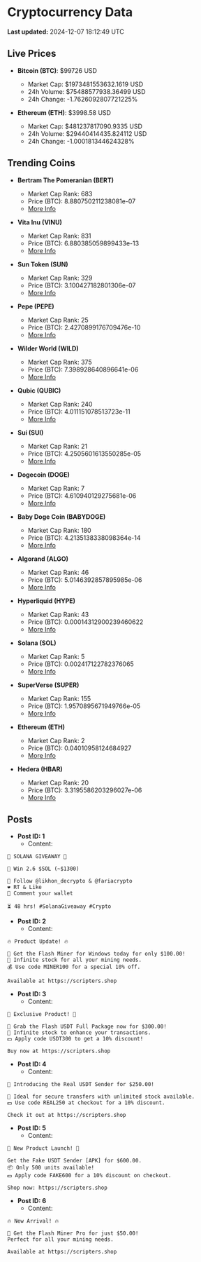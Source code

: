 # Cryptocurrency Data

**Last updated:** 2024-12-07 18:12:49 UTC

## Live Prices
- **Bitcoin (BTC)**: $99726 USD
  - Market Cap: $1973481553632.1619 USD
  - 24h Volume: $75488577938.36499 USD
  - 24h Change: -1.7626092807721225%

- **Ethereum (ETH)**: $3998.58 USD
  - Market Cap: $481237817090.9335 USD
  - 24h Volume: $29440414435.824112 USD
  - 24h Change: -1.000181344624328%

## Trending Coins
- **Bertram The Pomeranian (BERT)**
  - Market Cap Rank: 683
  - Price (BTC): 8.880750211238081e-07
  - [More Info](https://www.coingecko.com/en/coins/bertram-the-pomeranian)

- **Vita Inu (VINU)**
  - Market Cap Rank: 831
  - Price (BTC): 6.880385059899433e-13
  - [More Info](https://www.coingecko.com/en/coins/vita-inu)

- **Sun Token (SUN)**
  - Market Cap Rank: 329
  - Price (BTC): 3.100427182801306e-07
  - [More Info](https://www.coingecko.com/en/coins/sun-token)

- **Pepe (PEPE)**
  - Market Cap Rank: 25
  - Price (BTC): 2.4270899176709476e-10
  - [More Info](https://www.coingecko.com/en/coins/pepe)

- **Wilder World (WILD)**
  - Market Cap Rank: 375
  - Price (BTC): 7.398928640896641e-06
  - [More Info](https://www.coingecko.com/en/coins/wilder-world)

- **Qubic (QUBIC)**
  - Market Cap Rank: 240
  - Price (BTC): 4.011151078513723e-11
  - [More Info](https://www.coingecko.com/en/coins/qubic)

- **Sui (SUI)**
  - Market Cap Rank: 21
  - Price (BTC): 4.2505601613550285e-05
  - [More Info](https://www.coingecko.com/en/coins/sui)

- **Dogecoin (DOGE)**
  - Market Cap Rank: 7
  - Price (BTC): 4.610940129275681e-06
  - [More Info](https://www.coingecko.com/en/coins/dogecoin)

- **Baby Doge Coin (BABYDOGE)**
  - Market Cap Rank: 180
  - Price (BTC): 4.2135138338098364e-14
  - [More Info](https://www.coingecko.com/en/coins/baby-doge-coin)

- **Algorand (ALGO)**
  - Market Cap Rank: 46
  - Price (BTC): 5.0146392857895985e-06
  - [More Info](https://www.coingecko.com/en/coins/algorand)

- **Hyperliquid (HYPE)**
  - Market Cap Rank: 43
  - Price (BTC): 0.00014312900239460622
  - [More Info](https://www.coingecko.com/en/coins/hyperliquid)

- **Solana (SOL)**
  - Market Cap Rank: 5
  - Price (BTC): 0.002417122782376065
  - [More Info](https://www.coingecko.com/en/coins/solana)

- **SuperVerse (SUPER)**
  - Market Cap Rank: 155
  - Price (BTC): 1.9570895671949766e-05
  - [More Info](https://www.coingecko.com/en/coins/superverse)

- **Ethereum (ETH)**
  - Market Cap Rank: 2
  - Price (BTC): 0.04010958124684927
  - [More Info](https://www.coingecko.com/en/coins/ethereum)

- **Hedera (HBAR)**
  - Market Cap Rank: 20
  - Price (BTC): 3.3195586203296027e-06
  - [More Info](https://www.coingecko.com/en/coins/hedera)

## Posts
- **Post ID: 1**
  - Content:
```
🚀 SOLANA GIVEAWAY 🚀

🎁 Win 2.6 $SOL (~$1300)

🤝 Follow @likhon_decrypto & @fariacrypto
❤️ RT & Like
💬 Comment your wallet

⏳ 48 hrs! #SolanaGiveaway #Crypto
```

- **Post ID: 2**
  - Content:
```
🔥 Product Update! 🔥

🚀 Get the Flash Miner for Windows today for only $100.00!
🔋 Infinite stock for all your mining needs.
💰 Use code MINER100 for a special 10% off.

Available at https://scripters.shop
```

- **Post ID: 3**
  - Content:
```
🎁 Exclusive Product! 🎁

💸 Grab the Flash USDT Full Package now for $300.00!
🎉 Infinite stock to enhance your transactions.
💵 Apply code USDT300 to get a 10% discount!

Buy now at https://scripters.shop
```

- **Post ID: 4**
  - Content:
```
💎 Introducing the Real USDT Sender for $250.00!

💼 Ideal for secure transfers with unlimited stock available.
💵 Use code REAL250 at checkout for a 10% discount.

Check it out at https://scripters.shop
```

- **Post ID: 5**
  - Content:
```
🚀 New Product Launch! 🚀

Get the Fake USDT Sender [APK] for $600.00.
📦 Only 500 units available!
💵 Apply code FAKE600 for a 10% discount on checkout.

Shop now: https://scripters.shop
```

- **Post ID: 6**
  - Content:
```
🔥 New Arrival! 🔥

💸 Get the Flash Miner Pro for just $50.00!
Perfect for all your mining needs.

Available at https://scripters.shop
```

